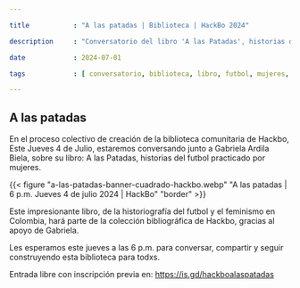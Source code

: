 ```yaml
---

title           : "A las patadas | Biblioteca | HackBo 2024"

description     : "Conversatorio del libro 'A las Patadas', historias del futbol practicado por mujeres de Gabriela Ardila Biela." 

date            : 2024-07-01

tags            : [ conversatorio, biblioteca, libro, futbol, mujeres, historia ]

---
```


## A las patadas

En el proceso colectivo de creación de la biblioteca comunitaria de Hackbo, 
Este Jueves 4 de Julio, estaremos conversando junto a Gabriela Ardila Biela, 
sobre su libro: A las Patadas, historias del futbol practicado por mujeres. 

{{< figure "a-las-patadas-banner-cuadrado-hackbo.webp" "A las patadas | 6 p.m. Jueves 4 de julio 2024 | HackBo" "border" >}}

Este impresionante libro, de la historiografía del futbol y el feminismo en Colombia, 
hará parte de la colección bibliográfica de Hackbo, gracias al apoyo de Gabriela.  

Les esperamos este jueves a las 6 p.m. para conversar, compartir y seguir construyendo esta biblioteca para todxs.

Entrada libre con inscripción previa en: https://is.gd/hackboalaspatadas
